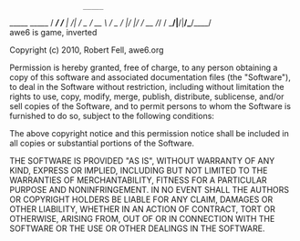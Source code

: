                       _____ 
   _____      _____  / ___/
  /__   | /| /   _ \/ __ \ 
 / _  / |/ |/ /  __  /_/ / 
 \___/|__/|__/\___/\____/  
  awe6 is game, inverted

Copyright (c) 2010, Robert Fell, awe6.org

Permission is hereby granted, free of charge, to any person obtaining a copy
of this software and associated documentation files (the "Software"), to deal
in the Software without restriction, including without limitation the rights
to use, copy, modify, merge, publish, distribute, sublicense, and/or sell
copies of the Software, and to permit persons to whom the Software is
furnished to do so, subject to the following conditions:

The above copyright notice and this permission notice shall be included in
all copies or substantial portions of the Software.

THE SOFTWARE IS PROVIDED "AS IS", WITHOUT WARRANTY OF ANY KIND, EXPRESS OR
IMPLIED, INCLUDING BUT NOT LIMITED TO THE WARRANTIES OF MERCHANTABILITY,
FITNESS FOR A PARTICULAR PURPOSE AND NONINFRINGEMENT. IN NO EVENT SHALL THE
AUTHORS OR COPYRIGHT HOLDERS BE LIABLE FOR ANY CLAIM, DAMAGES OR OTHER
LIABILITY, WHETHER IN AN ACTION OF CONTRACT, TORT OR OTHERWISE, ARISING FROM,
OUT OF OR IN CONNECTION WITH THE SOFTWARE OR THE USE OR OTHER DEALINGS IN
THE SOFTWARE.
